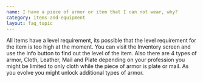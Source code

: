 ```yaml
---
name: I have a piece of armor or item that I can not wear, why?
category: items-and-equipment
layout: faq_topic
---
```

All Items have a level requirement, its possible that the level requirement for the item is too high at the moment. You can visit the Inventory screen and use the Info button to find out the level of the item. Also there are 4 types of armor, Cloth, Leather, Mail and Plate depending on your profession you might be limited to only cloth while the piece of armor is plate or mail. As you evolve you might unlock additional types of armor.